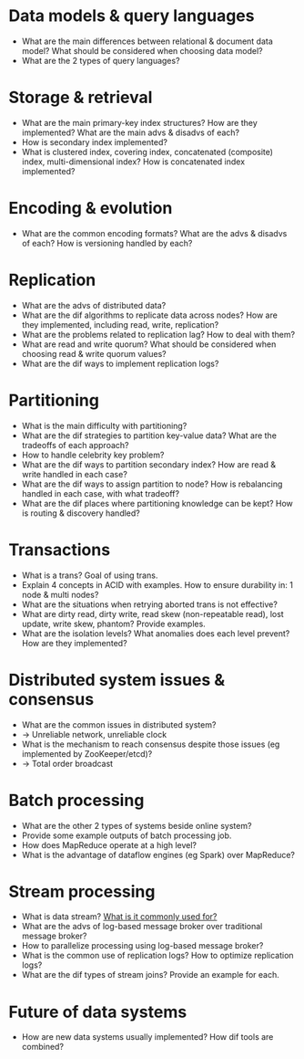# Data models & query languages
- What are the main differences between relational & document data model? What should be considered when choosing data model?
- What are the 2 types of query languages?

# Storage & retrieval
- What are the main primary-key index structures? How are they implemented? What are the main advs & disadvs of each?
- How is secondary index implemented?
- What is clustered index, covering index, concatenated (composite) index, multi-dimensional index?
How is concatenated index implemented?

# Encoding & evolution
- What are the common encoding formats? What are the advs & disadvs of each? How is versioning handled by each?

# Replication
- What are the advs of distributed data?
- What are the dif algorithms to replicate data across nodes? How are they implemented, including read, write, replication?
- What are the problems related to replication lag? How to deal with them?
- What are read and write quorum? What should be considered when choosing read & write quorum values?
- What are the dif ways to implement replication logs?

# Partitioning
- What is the main difficulty with partitioning?
- What are the dif strategies to partition key-value data? What are the tradeoffs of each approach?
- How to handle celebrity key problem?
- What are the dif ways to partition secondary index? How are read & write handled in each case?
- What are the dif ways to assign partition to node? How is rebalancing handled in each case, with what tradeoff?
- What are the dif places where partitioning knowledge can be kept? How is routing & discovery handled?

# Transactions
- What is a trans? Goal of using trans.
- Explain 4 concepts in ACID with examples. How to ensure durability in: 1 node & multi nodes?
- What are the situations when retrying aborted trans is not effective?
- What are dirty read, dirty write, read skew (non-repeatable read), lost update, write skew, phantom? Provide examples.
- What are the isolation levels? What anomalies does each level prevent? How are they implemented?

# Distributed system issues & consensus
- What are the common issues in distributed system?
- -> Unreliable network, unreliable clock
- What is the mechanism to reach consensus despite those issues (eg implemented by ZooKeeper/etcd)?
- -> Total order broadcast

# Batch processing
- What are the other 2 types of systems beside online system?
- Provide some example outputs of batch processing job.
- How does MapReduce operate at a high level?
- What is the advantage of dataflow engines (eg Spark) over MapReduce?

# Stream processing
- What is data stream? [What is it commonly used for?](./11-stream-processing.md#113-processing-streams)
- What are the advs of log-based message broker over traditional message broker?
- How to parallelize processing using log-based message broker?
- What is the common use of replication logs? How to optimize replication logs?
- What are the dif types of stream joins? Provide an example for each.

# Future of data systems
- How are new data systems usually implemented? How dif tools are combined?